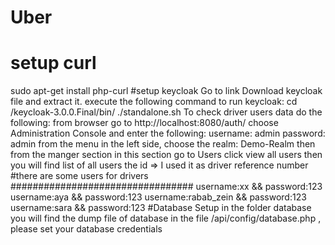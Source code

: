 # Uber
# setup curl
sudo apt-get install php-curl
#setup keycloak
Go to link 
Download keycloak file and extract it.
execute the following command to run keycloak:
cd /keycloak-3.0.0.Final/bin/
./standalone.sh 
To check driver users data do the following:
from browser go to http://localhost:8080/auth/
choose Administration Console and enter the following:
username: admin
password: admin
from the menu in the left side, choose the realm: Demo-Realm 
then from the manger section in this section go to Users
click view all users then you will find list of all users
the id => I used it as driver reference number
#there are some users for drivers
#################################
username:xx  && password:123
username:aya  && password:123
username:rabab_zein  && password:123
username:sara  && password:123
#Database Setup
in the folder database you will find the dump file of database
in the file /api/config/database.php , please set your database credentials

